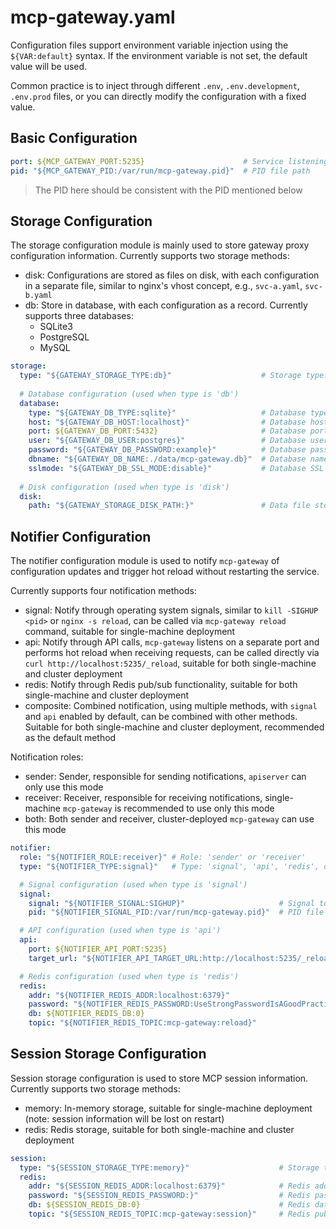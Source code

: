 # mcp-gateway.yaml

Configuration files support environment variable injection using the `${VAR:default}` syntax. If the environment variable is not set, the default value will be used.

Common practice is to inject through different `.env`, `.env.development`, `.env.prod` files, or you can directly modify the configuration with a fixed value.

## Basic Configuration

```yaml
port: ${MCP_GATEWAY_PORT:5235}                      # Service listening port
pid: "${MCP_GATEWAY_PID:/var/run/mcp-gateway.pid}"  # PID file path
```

> The PID here should be consistent with the PID mentioned below

## Storage Configuration

The storage configuration module is mainly used to store gateway proxy configuration information. Currently supports two storage methods:
- disk: Configurations are stored as files on disk, with each configuration in a separate file, similar to nginx's vhost concept, e.g., `svc-a.yaml`, `svc-b.yaml`
- db: Store in database, with each configuration as a record. Currently supports three databases:
    - SQLite3
    - PostgreSQL
    - MySQL

```yaml
storage:
  type: "${GATEWAY_STORAGE_TYPE:db}"                    # Storage type: db, disk
  
  # Database configuration (used when type is 'db')
  database:
    type: "${GATEWAY_DB_TYPE:sqlite}"                   # Database type (sqlite, postgres, mysql)
    host: "${GATEWAY_DB_HOST:localhost}"                # Database host address
    port: ${GATEWAY_DB_PORT:5432}                       # Database port
    user: "${GATEWAY_DB_USER:postgres}"                 # Database username
    password: "${GATEWAY_DB_PASSWORD:example}"          # Database password
    dbname: "${GATEWAY_DB_NAME:./data/mcp-gateway.db}"  # Database name or file path
    sslmode: "${GATEWAY_DB_SSL_MODE:disable}"           # Database SSL mode
  
  # Disk configuration (used when type is 'disk')
  disk:
    path: "${GATEWAY_STORAGE_DISK_PATH:}"               # Data file storage path
```

## Notifier Configuration

The notifier configuration module is used to notify `mcp-gateway` of configuration updates and trigger hot reload without restarting the service.

Currently supports four notification methods:
- signal: Notify through operating system signals, similar to `kill -SIGHUP <pid>` or `nginx -s reload`, can be called via `mcp-gateway reload` command, suitable for single-machine deployment
- api: Notify through API calls, `mcp-gateway` listens on a separate port and performs hot reload when receiving requests, can be called directly via `curl http://localhost:5235/_reload`, suitable for both single-machine and cluster deployment
- redis: Notify through Redis pub/sub functionality, suitable for both single-machine and cluster deployment
- composite: Combined notification, using multiple methods, with `signal` and `api` enabled by default, can be combined with other methods. Suitable for both single-machine and cluster deployment, recommended as the default method

Notification roles:
- sender: Sender, responsible for sending notifications, `apiserver` can only use this mode
- receiver: Receiver, responsible for receiving notifications, single-machine `mcp-gateway` is recommended to use only this mode
- both: Both sender and receiver, cluster-deployed `mcp-gateway` can use this mode

```yaml
notifier:
  role: "${NOTIFIER_ROLE:receiver}" # Role: 'sender' or 'receiver'
  type: "${NOTIFIER_TYPE:signal}"   # Type: 'signal', 'api', 'redis', or 'composite'

  # Signal configuration (used when type is 'signal')
  signal:
    signal: "${NOTIFIER_SIGNAL:SIGHUP}"                     # Signal to send
    pid: "${NOTIFIER_SIGNAL_PID:/var/run/mcp-gateway.pid}"  # PID file path

  # API configuration (used when type is 'api')
  api:
    port: ${NOTIFIER_API_PORT:5235}                                         # API port
    target_url: "${NOTIFIER_API_TARGET_URL:http://localhost:5235/_reload}"  # Reload endpoint

  # Redis configuration (used when type is 'redis')
  redis:
    addr: "${NOTIFIER_REDIS_ADDR:localhost:6379}"                               # Redis address
    password: "${NOTIFIER_REDIS_PASSWORD:UseStrongPasswordIsAGoodPractice}"     # Redis password
    db: ${NOTIFIER_REDIS_DB:0}                                                  # Redis database number
    topic: "${NOTIFIER_REDIS_TOPIC:mcp-gateway:reload}"                         # Redis pub/sub topic
```

## Session Storage Configuration

Session storage configuration is used to store MCP session information. Currently supports two storage methods:
- memory: In-memory storage, suitable for single-machine deployment (note: session information will be lost on restart)
- redis: Redis storage, suitable for both single-machine and cluster deployment

```yaml
session:
  type: "${SESSION_STORAGE_TYPE:memory}"                    # Storage type: memory, redis
  redis:
    addr: "${SESSION_REDIS_ADDR:localhost:6379}"            # Redis address
    password: "${SESSION_REDIS_PASSWORD:}"                  # Redis password
    db: ${SESSION_REDIS_DB:0}                               # Redis database number
    topic: "${SESSION_REDIS_TOPIC:mcp-gateway:session}"     # Redis pub/sub topic
```

